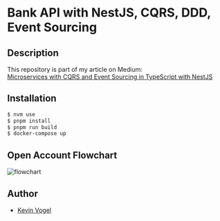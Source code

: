 # Bank API with NestJS, CQRS, DDD, Event Sourcing

## Description

This repository is part of my article on Medium:  
[Microservices with CQRS and Event Sourcing in TypeScript with NestJS](https://medium.com/gitconnected/microservices-with-cqrs-in-typescript-and-nestjs-5a8af0a56c3a)

## Installation

```bash
$ nvm use
$ pnpm install
$ pnpm run build
$ docker-compose up
```

## Open Account Flowchart

![flowchart](https://raw.githubusercontent.com/hellokvn/bank-account-svc/master/.github/static/flowchart-open-account.jpg)

## Author

- [Kevin Vogel](https://medium.com/@hellokevinvogel)
